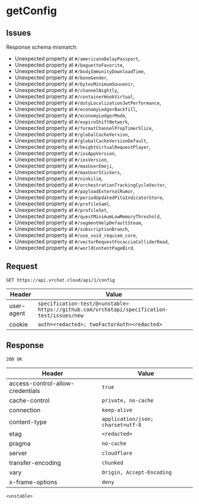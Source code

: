 # getConfig

## Issues
Response schema mismatch:
* Unexpected property at ``#/americanoDelayPassport``,
* Unexpected property at ``#/baguetteFavorite``,
* Unexpected property at ``#/bodyImmunityDownloadTime``,
* Unexpected property at ``#/boneGender``,
* Unexpected property at ``#/bytesMinimumSouvenir``,
* Unexpected property at ``#/channelNightly``,
* Unexpected property at ``#/containerHookVirtual``,
* Unexpected property at ``#/dutyLocalizationJwtPerformance``,
* Unexpected property at ``#/economyLedgerBackfill``,
* Unexpected property at ``#/economyLedgerMode``,
* Unexpected property at ``#/expireShiftNetwork``,
* Unexpected property at ``#/formatChannelPropTimerSlice``,
* Unexpected property at ``#/globalCacheVersion``,
* Unexpected property at ``#/globalCacheVersionDefault``,
* Unexpected property at ``#/heightVirtualRequestPlayer``,
* Unexpected property at ``#/iosAppVersion``,
* Unexpected property at ``#/iosVersion``,
* Unexpected property at ``#/maxUserEmoji``,
* Unexpected property at ``#/maxUserStickers``,
* Unexpected property at ``#/ninkilim``,
* Unexpected property at ``#/orchestrationTrackingCycleVector``,
* Unexpected property at ``#/payloadExternalRumor``,
* Unexpected property at ``#/periodUpdatedPitaIndicatorStore``,
* Unexpected property at ``#/profileSaml``,
* Unexpected property at ``#/profileSet``,
* Unexpected property at ``#/questMinimumLowMemoryThreshold``,
* Unexpected property at ``#/segmentHelpDefaultSteam``,
* Unexpected property at ``#/subscriptionBranch``,
* Unexpected property at ``#/use_void_requiem_core``,
* Unexpected property at ``#/vectorRequestFocacciaColliderRead``,
* Unexpected property at ``#/worldContentPageBird``.
## Request
`GET https://api.vrchat.cloud/api/1/config`

| Header | Value |
| ------ | ----- |
| user-agent | `specification-test/@<unstable> https://github.com/vrchatapi/specification-test/issues/new` |
| cookie | `auth=<redacted>; twoFactorAuth=<redacted>` |


## Response
`200 OK`

| Header | Value |
| ------ | ----- |
| access-control-allow-credentials | `true` |
| cache-control | `private, no-cache` |
| connection | `keep-alive` |
| content-type | `application/json; charset=utf-8` |
| etag | `<redacted>` |
| pragma | `no-cache` |
| server | `cloudflare` |
| transfer-encoding | `chunked` |
| vary | `Origin, Accept-Encoding` |
| x-frame-options | `deny` |

```jsonc
<unstable>
```
